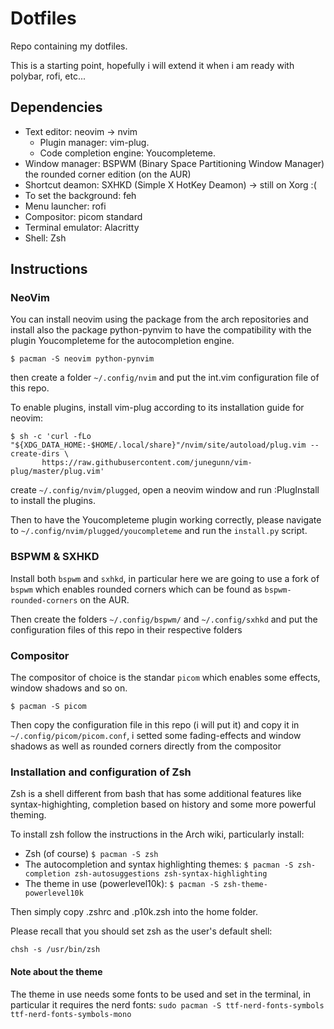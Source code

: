 # Dotfiles
Repo containing my dotfiles.

This is a starting point, hopefully i will extend it when i am ready with polybar, rofi, etc... 
## Dependencies
* Text editor: neovim -> nvim 
	* Plugin manager: vim-plug.  
	* Code completion engine: Youcompleteme. 
* Window manager: BSPWM (Binary Space Partitioning Window Manager) the rounded corner edition  (on the AUR)
* Shortcut deamon: SXHKD (Simple X HotKey Deamon) -> still on Xorg :(
* To set the background: feh 
* Menu launcher: rofi 
* Compositor: picom standard
* Terminal emulator: Alacritty 
* Shell: Zsh

## Instructions 

### NeoVim
You can install neovim using the package from the arch repositories and install also the package python-pynvim to have the compatibility with the plugin Youcompleteme for the autocompletion engine. 
``` 
$ pacman -S neovim python-pynvim
```
then create a folder `~/.config/nvim` and put the int.vim configuration file of this repo.

To enable plugins, install vim-plug according to its installation guide for neovim: 
```
$ sh -c 'curl -fLo "${XDG_DATA_HOME:-$HOME/.local/share}"/nvim/site/autoload/plug.vim --create-dirs \
       https://raw.githubusercontent.com/junegunn/vim-plug/master/plug.vim'
```
create `~/.config/nvim/plugged`, open a neovim window and run :PlugInstall to install the plugins. 

Then to have the Youcompleteme plugin working correctly, please navigate to `~/.config/nvim/plugged/youcompleteme` and run the `install.py` script. 

### BSPWM & SXHKD 
Install both `bspwm` and `sxhkd`, in particular here we are going to use a fork of `bspwm` which enables rounded corners which can be found as `bspwm-rounded-corners` on the AUR.

Then create the folders `~/.config/bspwm/` and `~/.config/sxhkd` and put the configuration files of this repo in their respective folders 

### Compositor 
The compositor of choice is the standar `picom` which enables some effects, window shadows and so on. 

```
$ pacman -S picom 
```
Then copy the configuration file in this repo (i will put it) and copy it in `~/.config/picom/picom.conf`, i setted some fading-effects and window shadows as well as rounded corners directly from the compositor
### Installation and configuration of Zsh
Zsh is a shell different from bash that has some additional features like syntax-highighting, completion based on history and some more powerful theming.

To install zsh follow the instructions in the Arch wiki, particularly install: 
* Zsh (of course) `$ pacman -S zsh` 
* The autocompletion and syntax highlighting themes: `$ pacman -S zsh-completion zsh-autosuggestions zsh-syntax-highlighting`
* The theme in use (powerlevel10k): `$ pacman -S zsh-theme-powerlevel10k`

Then simply copy .zshrc and .p10k.zsh into the home folder. 

Please recall that you should set zsh as the user's default shell: 
``` 
chsh -s /usr/bin/zsh
```
#### Note about the theme
The theme in use needs some fonts to be used and set in the terminal, in particular it requires the nerd fonts: `sudo pacman -S ttf-nerd-fonts-symbols ttf-nerd-fonts-symbols-mono` 


